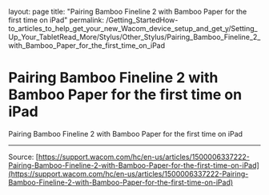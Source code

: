 layout: page
title: "Pairing Bamboo Fineline 2 with Bamboo Paper for the first time on iPad"
permalink: /Getting_StartedHow-to_articles_to_help_get_your_new_Wacom_device_setup_and_get_y/Setting_Up_Your_TabletRead_More/Stylus/Other_Stylus/Pairing_Bamboo_Fineline_2_with_Bamboo_Paper_for_the_first_time_on_iPad

# Pairing Bamboo Fineline 2 with Bamboo Paper for the first time on iPad

Pairing Bamboo Fineline 2 with Bamboo Paper for the first time on iPad

---
Source: [https://support.wacom.com/hc/en-us/articles/1500006337222-Pairing-Bamboo-Fineline-2-with-Bamboo-Paper-for-the-first-time-on-iPad](https://support.wacom.com/hc/en-us/articles/1500006337222-Pairing-Bamboo-Fineline-2-with-Bamboo-Paper-for-the-first-time-on-iPad)
